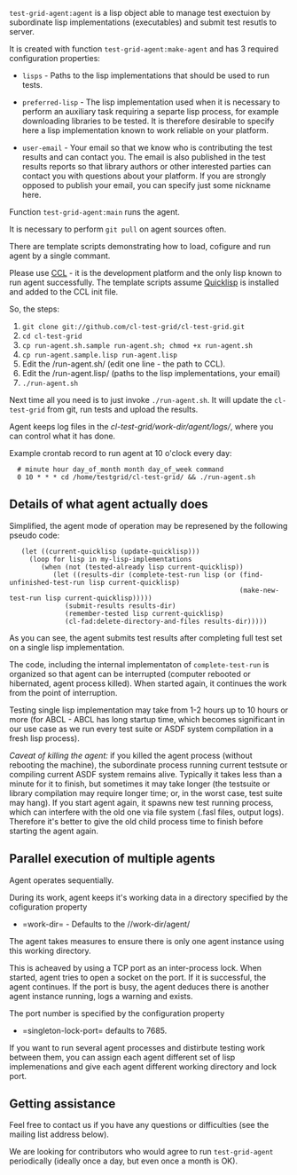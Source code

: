 `test-grid-agent:agent` is a lisp object able
to manage test exectuion by subordinate lisp
implementations (executables) and submit test
resutls to server.

It is created with function `test-grid-agent:make-agent`
and has 3 required configuration properties:

- `lisps` - Paths to the lisp implementations
            that should be used to run tests.

- `preferred-lisp` - The lisp implementation used when
               it is necessary to perform an auxiliary task
               requiring a separte lisp process, for example
               downloading libraries to be tested.
               It is therefore desirable to specify here 
               a lisp implementation known to work reliable
               on your platform.

- `user-email` - Your email so that we know who is contributing
               the test results and can contact you. The
               email is also published in the test results
               reports so that library authors or other interested
               parties can contact you with questions about your platform.
               If you are strongly opposed to publish your email,
               you can specify just some nickname here.

Function `test-grid-agent:main` runs the agent.

It is necessary to perform `git pull` on agent sources
often.

There are template scripts demonstrating how to
load, cofigure and run agent by a single commant.

Please use [CCL](http://ccl.clozure.com/) - it is the development platform and the only
lisp known to run agent successfully. The template scripts
assume [Quicklisp](http://www.quicklisp.org/beta/) is installed and added to the CCL init file.

So, the steps:

1. `git clone git://github.com/cl-test-grid/cl-test-grid.git`
2. `cd cl-test-grid`
3. `cp run-agent.sh.sample run-agent.sh; chmod +x run-agent.sh`
4. `cp run-agent.sample.lisp run-agent.lisp`
5. Edit the /run-agent.sh/ (edit one line - the path to CCL).
6. Edit the /run-agent.lisp/ (paths to the lisp implementations, your email)
7. `./run-agent.sh`

Next time all you need is to just invoke `./run-agent.sh`. It will update the 
`cl-test-grid` from git, run tests and upload the results.

Agent keeps log files in the _cl-test-grid/work-dir/agent/logs/_,
where you can control what it has done.

Example crontab record to run agent at 10 o'clock every day:   
``` shell
  # minute hour day_of_month month day_of_week command
  0 10 * * * cd /home/testgrid/cl-test-grid/ && ./run-agent.sh
```

Details of what agent actually does
-----------------------------------

Simplified, the agent mode of operation may be represened
by the following pseudo code:

``` common-lisp
   (let ((current-quicklisp (update-quicklisp)))
     (loop for lisp in my-lisp-implementations
        (when (not (tested-already lisp current-quicklisp))
           (let ((results-dir (complete-test-run lisp (or (find-unfinished-test-run lisp current-quicklisp)
                                                          (make-new-test-run lisp current-quicklisp)))))
              (submit-results results-dir)
              (remember-tested lisp current-quicklisp)
              (cl-fad:delete-directory-and-files results-dir)))))
```

As you can see, the agent submits test results after
completing full test set on a single lisp implementation. 

The code, including the internal implementaton
of `complete-test-run` is organized so that agent can
be interrupted (computer rebooted or hibernated,
agent process killed). When started again, it continues
the work from the point of interruption.

Testing single lisp implementation may take from 1-2
hours up to 10 hours or more (for ABCL - ABCL has long
startup time, which becomes significant in our use case
as we run every test suite or ASDF system compilation
in a fresh lisp process).

*Caveat of killing the agent:* if you killed the agent process
(without rebooting the machine), the subordinate process
running current testsute or compiling current ASDF system
remains alive. Typically it takes less than a minute for
it to finish, but sometimes it may take longer (the
testsuite or library compilation may require longer
time; or, in the worst case, test suite may hang).
If you start agent again, it spawns new test running
process, which can interfere with the old one via file
system (.fasl files, output logs). Therefore it's better
to give the old child process time to finish before
starting the agent again.

Parallel execution of multiple agents
-------------------------------------

Agent operates sequentially.

During its work, agent keeps it's working data in
a directory specified by the cofiguration property
- =work-dir= - Defaults to the /<cl-test-grid source code root>/work-dir/agent/

The agent takes measures to ensure there is only
one agent instance using this working directory.

This is acheaved by using a TCP port as an inter-process
lock. When started, agent tries to open a socket on
the port. If it is successful, the agent continues.
If the port is busy, the agent deduces there is
another agent instance running, logs a warning
and exists.

The port number is specified by the configuration
property
- =singleton-lock-port= defaults to 7685.

If you want to run several agent processes
and distirbute testing work between them,
you can assign each agent different set 
of lisp implemenations and give each
agent different working directory and lock
port.

Getting assistance
------------------

Feel free to contact us if you have any questions or
difficulties (see the mailing list address below).

We are looking for contributors who would agree to run
`test-grid-agent` periodically (ideally once a day, but even
once a month is OK).

